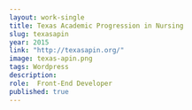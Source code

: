 ```yaml
---
layout: work-single
title: Texas Academic Progression in Nursing
slug: texasapin
year: 2015
link: "http://texasapin.org/"
image: texas-apin.png
tags: Wordpress
description:
role:  Front-End Developer
published: true
---
```

